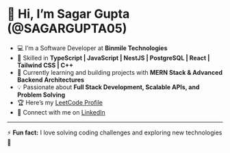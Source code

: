 # 👋 Hi, I’m Sagar Gupta (@SAGARGUPTA05)

- 💻 I’m a Software Developer at **Binmile Technologies**
- 🚀 Skilled in **TypeScript | JavaScript | NestJS | PostgreSQL | React | Tailwind CSS | C++**
- 🌱 Currently learning and building projects with **MERN Stack & Advanced Backend Architectures**
- 💡 Passionate about **Full Stack Development, Scalable APIs, and Problem Solving**
- 🏆 Here’s my [LeetCode Profile](https://leetcode.com/your-leetcode-username)
- 💼 Connect with me on [LinkedIn](https://www.linkedin.com/in/your-linkedin-id)

---

⚡ **Fun fact:** I love solving coding challenges and exploring new technologies 🚀
